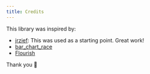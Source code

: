 ```yaml
---
title: Credits
---
```


This library was inspired by:

- <a href="https://bl.ocks.org/jrzief/70f1f8a5d066a286da3a1e699823470f" 
  target="_blank" class="external">jrzief</a>: This was used as a starting point. Great work!
- <a href="https://github.com/dexplo/bar_chart_race" 
  target="_blank" class="external">bar_chart_race</a>
- <a href="https://app.flourish.studio/@flourish/bar-chart-race" 
  target="_blank" class="external">Flourish</a>

Thank you 🙏
